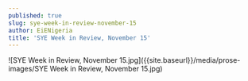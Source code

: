 ```yaml
---
published: true
slug: sye-week-in-review-november-15
author: EiENigeria
title: 'SYE Week in Review, November 15'
---
```

![SYE Week in Review, November 15.jpg]({{site.baseurl}}/media/prose-images/SYE Week in Review, November 15.jpg)
